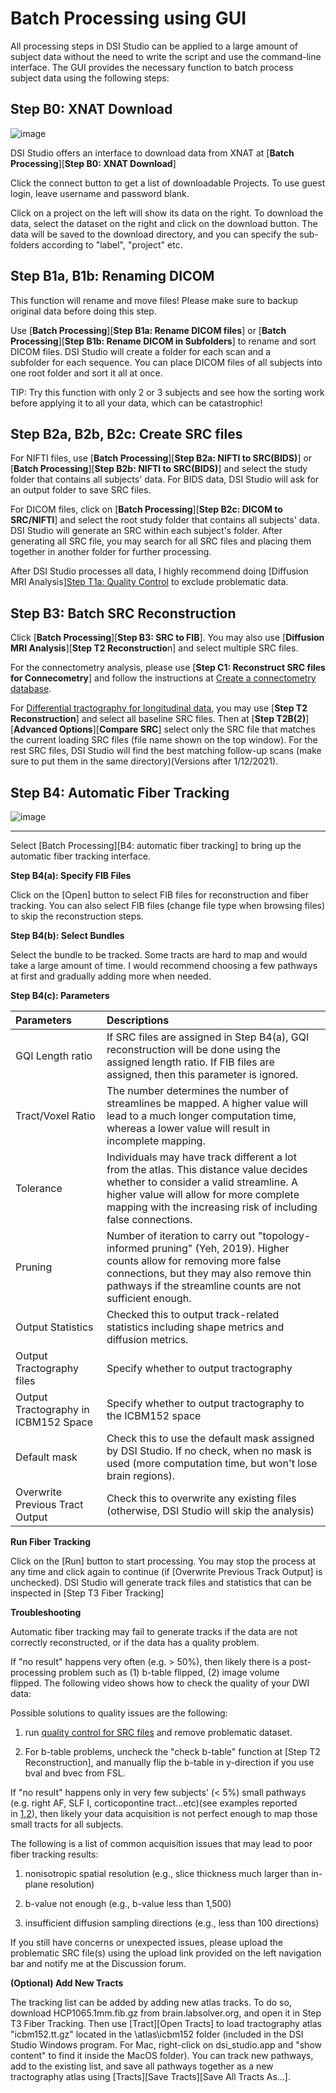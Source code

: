 # Batch Processing using GUI

All processing steps in DSI Studio can be applied to a large amount of subject data without the need to write the script and use the command-line interface. The GUI provides the necessary function to batch process subject data using the following steps:

## Step B0: XNAT Download

![image](https://user-images.githubusercontent.com/275569/147839715-c06d0643-c0c8-45ea-a56b-8195ef4be4e3.png)

DSI Studio offers an interface to download data from XNAT at [**Batch Processing**][**Step B0: XNAT Download**]

Click the connect button to get a list of downloadable Projects. To use guest login, leave username and password blank.

Click on a project on the left will show its data on the right. To download the data, select the dataset on the right and click on the download button. The data will be saved to the download directory, and you can specify the sub-folders according to "label", "project" etc.

## Step B1a, B1b: Renaming DICOM

This function will rename and move files! Please make sure to backup original data before doing this step.

Use [**Batch Processing**][**Step B1a: Rename DICOM files**] or [**Batch Processing**][**Step B1b: Rename DICOM in Subfolders**] to rename and sort DICOM files. DSI Studio will create a folder for each scan and a subfolder for each sequence. You can place DICOM files of all subjects into one root folder and sort it all at once.

TIP: Try this function with only 2 or 3 subjects and see how the sorting work before applying it to all your data, which can be catastrophic!

## Step B2a, B2b, B2c: Create SRC files

For NIFTI files, use [**Batch Processing**][**Step B2a: NIFTI to SRC(BIDS)**] or [**Batch Processing**][**Step B2b: NIFTI to SRC(BIDS)**] and select the study folder that contains all subjects' data. For BIDS data, DSI Studio will ask for an output folder to save SRC files. 

For DICOM files, click on [**Batch Processing**][**Step B2c: DICOM to SRC/NIFTI**] and select the root study folder that contains all subjects' data. DSI Studio will generate an SRC within each subject's folder. After generating all SRC file, you may search for all SRC files and placing them together in another folder for further processing.

After DSI Studio processes all data, I highly recommend doing [Diffusion MRI Analysis][Step T1a: Quality Control](/doc/gui_t1.html#step-t1a-quality-control-optional) to exclude problematic data.

## Step B3: Batch SRC Reconstruction

Click [**Batch Processing**][**Step B3: SRC to FIB**]. You may also use [**Diffusion MRI Analysis**][**Step T2 Reconstructio**n] and select multiple SRC files.

For the connectometry analysis, please use [**Step C1: Reconstruct SRC files for Connecometry**] and follow the instructions at [Create a connectometry database](https://sites.google.com/a/labsolver.org/dsi-studio/Manual/create-a-connectometry-database).

For [Differential tractography for longitudinal data](https://sites.google.com/a/labsolver.org/dsi-studio/Manual/differential-tractography), you may use [**Step T2 Reconstruction**] and select all baseline SRC files. Then at [**Step T2B(2)**][**Advanced Options**][**Compare SRC**] select only the SRC file that matches the current loading SRC files (file name shown on the top window). For the rest SRC files, DSI Studio will find the best matching follow-up scans (make sure to put them in the same directory)(Versions after 1/12/2021).


## Step B4: Automatic Fiber Tracking

![image](https://user-images.githubusercontent.com/275569/147839692-9a136412-6734-4b8f-880c-c5571d464cfe.png)

---

Select [Batch Processing][B4: automatic fiber tracking] to bring up the automatic fiber tracking interface.


**Step B4(a): Specify FIB Files**

Click on the [Open] button to select FIB files for reconstruction and fiber tracking. You can also select FIB files (change file type when browsing files) to skip the reconstruction steps.

**Step B4(b): Select Bundles**

Select the bundle to be tracked. Some tracts are hard to map and would take a large amount of time. I would recommend choosing a few pathways at first and gradually adding more when needed.

**Step B4(c): Parameters**

| Parameters | Descriptions |
|:-----------|:-------------|
| GQI Length ratio | If SRC files are assigned in Step B4(a), GQI reconstruction will be done using the assigned length ratio. If FIB files are assigned, then this parameter is ignored. |
| Tract/Voxel Ratio | The number determines the number of streamlines be mapped. A higher value will lead to a much longer computation time, whereas a lower value will result in incomplete mapping. |
| Tolerance | Individuals may have track different a lot from the atlas. This distance value decides whether to consider a valid streamline. A higher value will allow for more complete mapping with the increasing risk of including false connections. |
| Pruning | Number of iteration to carry out "topology-informed pruning" (Yeh, 2019). Higher counts allow for removing more false connections, but they may also remove thin pathways if the streamline counts are not sufficient enough. |
| Output Statistics | Checked this to output track-related statistics including shape metrics and diffusion metrics. |
| Output Tractography files | Specify whether to output tractography |
| Output Tractography in ICBM152 Space | Specify whether to output tractography to the ICBM152 space|
| Default mask | Check this to use the default mask assigned by DSI Studio. If no check, when no mask is used (more computation time, but won't lose brain regions). |
| Overwrite Previous Tract Output | Check this to overwrite any existing files (otherwise, DSI Studio will skip the analysis) |

**Run Fiber Tracking**

Click on the [Run] button to start processing. You may stop the process at any time and click again to continue (if [Overwrite Previous Track Output] is unchecked).
DSI Studio will generate track files and statistics that can be inspected in [Step T3 Fiber Tracking]

**Troubleshooting**

Automatic fiber tracking may fail to generate tracks if the data are not correctly reconstructed, or if the data has a quality problem.

If "no result" happens very often (e.g. > 50%), then likely there is a post-processing problem such as (1) b-table flipped, (2) image volume flipped. The following video shows how to check the quality of your DWI data:

Possible solutions to quality issues are the following:

1. run [quality control for SRC files](/doc/gui_t1.html#batch-quality-control) and remove problematic dataset.

2. For b-table problems, uncheck the "check b-table" function at [Step T2 Reconstruction], and manually flip the b-table in y-direction if you use bval and bvec from FSL.

If "no result" happens only in very few subjects' (< 5%) small pathways (e.g. right AF, SLF I, corticopontine tract...etc)(see examples reported in [1](https://groups.google.com/g/dsi-studio/c/wfXcuxk1I3g),[2](https://groups.google.com/g/dsi-studio/c/oOVyL9MN7PQ)), then likely your data acquisition is not perfect enough to map those small tracts for all subjects.

The following is a list of common acquisition issues that may lead to poor fiber tracking results:

1. nonisotropic spatial resolution (e.g., slice thickness much larger than in-plane resolution)

2. b-value not enough (e.g., b-value less than 1,500)

3. insufficient diffusion sampling directions (e.g., less than 100 directions)

If you still have concerns or unexpected issues, please upload the problematic SRC file(s) using the upload link provided on the left navigation bar and notify me at the Discussion forum.

**(Optional) Add New Tracts**

The tracking list can be added by adding new atlas tracks. To do so, download HCP1065.1mm.fib.gz from brain.labsolver.org, and open it in Step T3 Fiber Tracking. Then use [Tract][Open Tracts] to load tractography atlas "icbm152.tt.gz" located in the \atlas\icbm152 folder (included in the DSI Studio Windows program. For Mac, right-click on dsi_studio.app and "show content" to find it inside the MacOS folder). You can track new pathways, add to the existing list, and save all pathways together as a new tractography atlas using [Tracts][Save Tracts][Save All Tracts As...].
